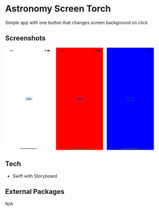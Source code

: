 # Astronomy Screen Torch
Simple app with one button that changes screen background on click

## Screenshots
<p align="left">
  <img src="./res/home.png" width="30%">
  &nbsp;
  <img src="./res/home_red.png" width="30%">
  &nbsp;
  <img src="./res/home_blue.png" width="30%">
</p>

## Tech
- Swift with Storyboard

## External Packages
N/A